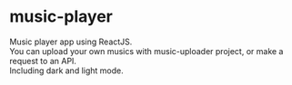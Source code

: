 # music-player
Music player app using ReactJS. <br />
You can upload your own musics with music-uploader project, or make a request to an API. <br />
Including dark and light mode.

